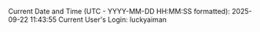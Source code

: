Current Date and Time (UTC - YYYY-MM-DD HH:MM:SS formatted): 2025-09-22 11:43:55
Current User's Login: luckyaiman
